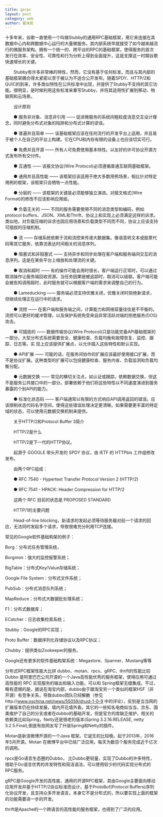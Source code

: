 ```yaml
---
title: gorpc
layout: post
category: web
author: 夏泽民
---
```

十多年来，谷歌一直使用一个叫做Stubby的通用RPC基础框架，用它来连接在其数据中心内和跨数据中心运行的大量微服务。其内部系统早就接受了如今越来越流行的微服务架构。拥有一个统一的、跨平台的RPC的基础框架，使得服务的首次发行在效率、安全性、可靠性和行为分析上得到全面提升，这是支撑这一时期谷歌快速增长的关键。

　　Stubby有许多非常棒的特性，然而，它没有基于任何标准，而且与其内部的基础框架耦合得太紧密以至于被认为不适合公开发布。随着SPDY、HTTP/2和QUIC的到来，许多类似特性在公共标准中出现，并提供了Stubby不支持的其它功能。很明显，是时候利用这些标准来重写Stubby，并将其适用性扩展到移动、物联网和云场景。

　　设计原则

　　● 服务非对象、消息非引用 —— 促进微服务的系统间粗粒度消息交互设计理念，同时避免分布式对象的陷阱和分布式计算的谬误。

　　● 普遍并且简单 —— 该基础框架应该在任何流行的开发平台上适用，并且易于被个人在自己的平台上构建。它在CPU和内存有限的设备上也应该切实可行。

　　● 免费并且开源 —— 所有人可免费使用基本特性。以友好的许可协议开源方式发布所有交付件。

　　● 互通性 —— 该报文协议(Wire Protocol)必须遵循普通互联网基础框架。

　　● 通用并且高性能 —— 该框架应该适用于绝大多数用例场景，相比针对特定用例的框架，该框架只会牺牲一点性能。

　　● 分层的 —— 该框架的关键是必须能够独立演进。对报文格式(Wire Format)的修改不应该影响应用层。

　　● 负载无关的 —— 不同的服务需要使用不同的消息类型和编码，例如protocol buffers、JSON、XML和Thrift，协议上和实现上必须满足这样的诉求。类似地，对负载压缩的诉求也因应用场景和负载类型不同而不同，协议上应该支持可插拔的压缩机制。

　　● 流 —— 存储系统依赖于流和流控来传递大数据集。像语音转文本或股票代码等其它服务，依靠流表达时间相关的消息序列。

　　● 阻塞式和非阻塞式 —— 支持异步和同步处理在客户端和服务端间交互的消息序列。这是在某些平台上缩放和处理流的关键。

　　● 取消和超时 —— 有的操作可能会用时很长，客户端运行正常时，可以通过取消操作让服务端回收资源。当任务因果链被追踪时，取消可以级联。客户端可能会被告知调用超时，此时服务就可以根据客户端的需求来调整自己的行为。

　　● Lameducking —— 服务端必须支持优雅关闭，优雅关闭时拒绝新请求，但继续处理正在运行中的请求。

　　● 流控 —— 在客户端和服务端之间，计算能力和网络容量往往是不平衡的。流控可以更好的缓冲管理，以及保护系统免受来自异常活跃对端的拒绝服务(DOS)攻击。

　　● 可插拔的 —— 数据传输协议(Wire Protocol)只是功能完备API基础框架的一部分。大型分布式系统需要安全、健康检查、负载均衡和故障恢复、监控、跟踪、日志等。实 现上应该提供扩展点，以允许插入这些特性和默认实现。

　　● API扩展 —— 可能的话，在服务间协作的扩展应该最好使用接口扩展，而不是协议扩展。这种类型的扩展可以包括健康检查、服务内省、负载监测和负载均衡分配。

　　● 元数据交换 —— 常见的横切关注点，如认证或跟踪，依赖数据交换，但这不是服务公共接口中的一部分。部署依赖于他们将这些特性以不同速度演进到服务暴露的个别API的能力。

　　● 标准化状态码 —— 客户端通常以有限的方式响应API调用返回的错误。应该限制状态代码名字空间，使得这些错误处理决定更清晰。如果需要更丰富的特定域的状态，可以使用元数据交换机制来提供。

　　关于HTTP/2和Protocol Buffer 3简介

　　HTTP/2是什么

　　HTTP/2是下一代的HTTP协议。

　　起源于 GOOGLE 带头开发的 SPDY 协议，由 IETF 的 HTTPbis 工作组修改发布。

　　由两个RFC组成：

　　● RFC 7540 - Hypertext Transfer Protocol Version 2 (HTTP/2)

　　● RFC 7541 - HPACK: Header Compression for HTTP/2

　　这两个 RFC 目前的状态是 PROPOSED STANDARD

　　HTTP/1的主要问题

　　Head-of-line blocking，新请求的发起必须等待服务器对前一个请求的回应，无法同时发起多个请求，导致很难充分利用TCP连接。
<!-- more -->
常见的Google软件基础构架的例子：

Borg：分布式任务管理系统，

Borgmon：强大的监控报警系统；

BigTable：分布式Key/Value存储系统；

Google File System：分布式文件系统；

PubSub：分布式消息队列系统；

MapReduce：分布式大数据批处理系统；

F1：分布式数据库；

ECatcher：日志收集检索系统；

Stubby：Google的RPC实现；

Proto Buffer：数据序列化存储协议以及RPC协议；

Chubby：提供类似Zookeeper的服务。

Google还有更多的软件基础构架系统：Megastore、Spanner、Mustang等等

分布式RPC框架性能大比拼 dubbo、motan、rpcx、gRPC、thrift的性能比较 
Dubbo 是阿里巴巴公司开源的一个Java高性能优秀的服务框架，使得应用可通过高性能的 RPC 实现服务的输出和输入功能，可以和 Spring框架无缝集成。不过，略有遗憾的是，据说在淘宝内部，dubbo由于跟淘宝另一个类似的框架HSF（非开源）有竞争关系，导致dubbo团队已经解散（参见http://www.oschina.net/news/55059/druid-1-0-9 中的评论），反到是当当网的扩展版本仍在持续发展，墙内开花墙外香。其它的一些知名电商如当当、京东、国美维护了自己的分支或者在dubbo的基础开发，但是官方的库缺乏维护，相关的依赖类比如Spring，Netty还是很老的版本(Spring 3.2.16.RELEASE, netty 3.2.5.Final),倒是有些网友写了升级Spring和Netty的插件。

Motan是新浪微博开源的一个Java 框架。它诞生的比较晚，起于2013年，2016年5月开源。Motan 在微博平台中已经广泛应用，每天为数百个服务完成近千亿次的调用。

rpcx是Go语言生态圈的Dubbo， 比Dubbo更轻量，实现了Dubbo的许多特性，借助于Go语言优秀的并发特性和简洁语法，可以使用较少的代码实现分布式的RPC服务。

gRPC是Google开发的高性能、通用的开源RPC框架，其由Google主要面向移动应用开发并基于HTTP/2协议标准而设计，基于ProtoBuf(Protocol Buffers)序列化协议开发，且支持众多开发语言。本身它不是分布式的，所以要实现上面的框架的功能需要进一步的开发。

thrift是Apache的一个跨语言的高性能的服务框架，也得到了广泛的应用。


